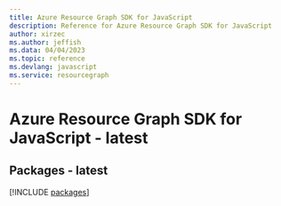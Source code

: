 ```yaml
---
title: Azure Resource Graph SDK for JavaScript
description: Reference for Azure Resource Graph SDK for JavaScript
author: xirzec
ms.author: jeffish
ms.data: 04/04/2023
ms.topic: reference
ms.devlang: javascript
ms.service: resourcegraph
---
```

# Azure Resource Graph SDK for JavaScript - latest
## Packages - latest
[!INCLUDE [packages](resource-graph-index.md)]